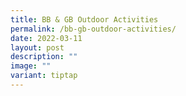 ```yaml
---
title: BB & GB Outdoor Activities
permalink: /bb-gb-outdoor-activities/
date: 2022-03-11
layout: post
description: ""
image: ""
variant: tiptap
---
```

